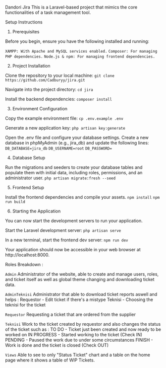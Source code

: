 Dandori Jira
This is a Laravel-based project that mimics the core functionalities of a task management tool.

Setup Instructions

1. Prerequisites

Before you begin, ensure you have the following installed and running:

`XAMPP: With Apache and MySQL services enabled.`
`Composer: For managing PHP dependencies.`
`Node.js & npm: For managing frontend dependencies.`

2. Project Installation

Clone the repository to your local machine:
`git clone https://github.com/Cadburyy/jira.git`

Navigate into the project directory:
`cd jira`

Install the backend dependencies:
`composer install`

3. Environment Configuration

Copy the example environment file:
`cp .env.example .env`

Generate a new application key:
`php artisan key:generate`

Open the .env file and configure your database settings. Create a new database in phpMyAdmin (e.g., jira_db) and update the following lines:
`DB_DATABASE=jira_db`
`DB_USERNAME=root`
`DB_PASSWORD=`

4. Database Setup

Run the migrations and seeders to create your database tables and populate them with initial data, including roles, permissions, and an administrator user.
`php artisan migrate:fresh --seed`

5. Frontend Setup

Install the frontend dependencies and compile your assets.
`npm install`
`npm run build`

6. Starting the Application

You can now start the development servers to run your application.

Start the Laravel development server:
`php artisan serve`

In a new terminal, start the frontend dev server:
`npm run dev`

Your application should now be accessible in your web browser at http://localhost:8000.


Roles Breakdown :

`Admin`
Administrator of the website, able to create and manage users, roles, and ticket itself as well as global theme changing and downloading ticket data.

`AdminTeknisi`
Administrator that able to download ticket reports aswell and helps :
Requestor - Edit ticket if there's a mistype
Teknisi - Choosing the teknisi for the ticket

`Requestor`
Requesting a ticket that are ordered from the supplier

`Teknisi`
Work to the ticket created by requestor and also changes the status of the ticket such as :
TO DO - Ticket just been created and now ready to be worked on
IN PROGRESS - Started working to the ticket (Check IN)
PENDING - Paused the work due to under some circumstances
FINISH - Work is done and the ticket is closed (Check OUT)

`Views`
Able to see to only "Status Ticket" chart and a table on the home page where it shows a table of WIP Tickets.